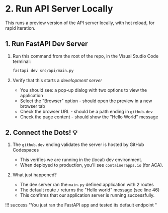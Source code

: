 # 2. Run API Server Locally

This runs a preview version of the API server locally, with hot reload, for rapid iteration.

## 1. Run FastAPI Dev Server

1. Run this command from the root of the repo, in the Visual Studio Code terminal:

    ```bash
    fastapi dev src/api/main.py
    ```

1. Verify that this starts a _development server_ 
    
    - You should see: a pop-up dialog with two options to view the application
    - Select the "Browser" option - should open the preview in a new browser tab
    - Check the browser URL - should be a path ending in `github.dev`
    - Check the page content - should show the "Hello World" message

## 2. Connect the Dots! 💡

1. The `github.dev` ending validates the server is hosted by GitHub Codespaces 
    - This verifies we are running in the (local) dev environment. 
    - When deployed to production, you'll see `containerapps.io` (for ACA).

1. What just happened?

    - The dev server ran the `main.py` defined application with 2 routes
    - The default route `/` returns the "Hello world" message (see line 46)
    - This confirms that our application server is running successfully.

!!! success "You just ran the FastAPI app and tested its default endpoint "

